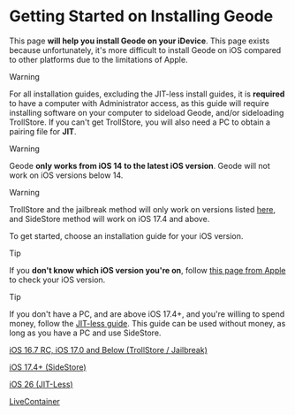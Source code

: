 # Getting Started on Installing Geode
This page **will help you install Geode on your iDevice**. This page exists because unfortunately, it's more difficult to install Geode on iOS compared to other platforms due to the limitations of Apple.

> [!WARNING]
> For all installation guides, excluding the JIT-less install guides, it is **required** to have a computer with Administrator access, as this guide will require installing software on your computer to sideload Geode, and/or sideloading TrollStore. If you can't get TrollStore, you will also need a PC to obtain a pairing file for **JIT**.

> [!WARNING]
> Geode **only works from iOS 14 to the latest iOS version**. Geode will not work on iOS versions below 14.

> [!WARNING]
> TrollStore and the jailbreak method will only work on versions listed [here](https://ios.cfw.guide/installing-trollstore/), and SideStore method will work on iOS 17.4 and above.

To get started, choose an installation guide for your iOS version.

> [!TIP]
> If you **don't know which iOS version you're on**, follow [this page from Apple](https://support.apple.com/en-us/109065) to check your iOS version.

> [!TIP]
> If you don't have a PC, and are above iOS 17.4+, and you're willing to spend money, follow the [JIT-less guide](/JITLESS-INSTALL-GUIDE.md). This guide can be used without money, as long as you have a PC and use SideStore.

[iOS 16.7 RC, iOS 17.0 and Below (TrollStore / Jailbreak)](/OLD-IOS-INSTALL.md)

[iOS 17.4+ (SideStore)](/MODERN-IOS-INSTALL.md)

[iOS 26 (JIT-Less)](/JITLESS-INSTALL-GUIDE.md)

[LiveContainer](/LIVECONTAINER-INSTALL-GUIDE.md)
